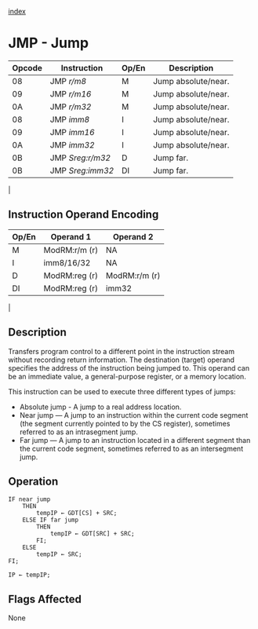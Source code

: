 [index](../InstructionReference.md)

# JMP - Jump

| Opcode | Instruction | Op/En | Description |
|-|-|-|-|
| 08 | JMP *r/m8* | M | Jump absolute/near. |
| 09 | JMP *r/m16* | M | Jump absolute/near. |
| 0A | JMP *r/m32* | M | Jump absolute/near. |
| 08 | JMP *imm8* | I | Jump absolute/near. |
| 09 | JMP *imm16* | I | Jump absolute/near. |
| 0A | JMP *imm32* | I | Jump absolute/near. |
| 0B | JMP *Sreg:r/m32* | D | Jump far. |
| 0B | JMP *Sreg:imm32* | DI | Jump far. |
|

## Instruction Operand Encoding

| Op/En | Operand 1 | Operand 2 |
|-|-|-|
| M | ModRM:r/m (r) | NA |
| I | imm8/16/32 | NA |
| D | ModRM:reg (r) | ModRM:r/m (r) |
| DI | ModRM:reg (r) | imm32 |
|

## Description

Transfers program control to a different point in the instruction stream without recording return information. The destination (target) operand specifies the address of the instruction being jumped to. This operand can be an immediate value, a general-purpose register, or a memory location.

This instruction can be used to execute three different types of jumps:

- Absolute jump - A jump to a real address location.
- Near jump — A jump to an instruction within the current code segment (the segment currently pointed to by the CS register), sometimes referred to as an intrasegment jump.
- Far jump — A jump to an instruction located in a different segment than the current code segment, sometimes referred to as an intersegment jump.

## Operation

```microcode
IF near jump
    THEN
        tempIP ← GDT[CS] + SRC;
    ELSE IF far jump
        THEN
            tempIP ← GDT[SRC] + SRC;
        FI;
    ELSE
        tempIP ← SRC;
FI;

IP ← tempIP;
```

## Flags Affected

None
